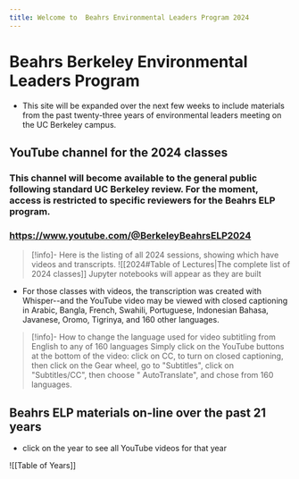 ```yaml
---
title: Welcome to  Beahrs Environmental Leaders Program 2024
---
```

# Beahrs Berkeley Environmental Leaders Program
- This site will be expanded over the next few weeks to include materials from the past twenty-three years of environmental leaders meeting on the UC Berkeley campus.
## YouTube channel for the 2024 classes
### This channel will become available to the general public following standard UC Berkeley review. For the moment, access is restricted to specific reviewers for the Beahrs ELP program. 
### https://www.youtube.com/@BerkeleyBeahrsELP2024

> [!info]- Here is the listing of all 2024 sessions, showing which have videos and transcripts.
>  ![[2024#Table of Lectures|The complete list of 2024 classes]]
> Jupyter notebooks will appear as they are built

- For those classes with videos, the transcription was created with Whisper--and the YouTube video may be viewed with closed captioning in Arabic, Bangla, French, Swahili, Portuguese, Indonesian Bahasa, Javanese, Oromo, Tigrinya, and 160 other languages. 

> [!info]- How to change the language used for video subtitling from English to any of 160 languages
>  Simply click on the YouTube buttons at the bottom of the video: click on CC, to turn on 
> closed captioning, then click on the Gear wheel, go to "Subtitles", click on "Subtitles/CC", 
> then choose " AutoTranslate",  and chose from 160 languages.

## Beahrs ELP materials on-line over the past 21 years
- click on the year to see all YouTube videos for that year

![[Table of Years]]


